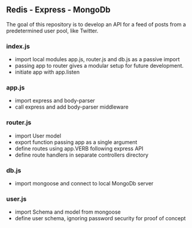 ## Redis - Express - MongoDb

The goal of this repository is to develop an API for a feed of posts from a predetermined user pool, like Twitter.

### index.js
- import local modules app.js, router.js and db.js as a passive import
- passing app to router gives a modular setup for future development.
- initiate app with app.listen

### app.js
- import express and body-parser
- call express and add body-parser middleware

### router.js
- import User model
- export function passing app as a single argument
- define routes using app.VERB following express API
- define route handlers in separate controllers directory

### db.js
- import mongoose and connect to local MongoDb server

### user.js
- import Schema and model from mongoose
- define user schema, ignoring password security for proof of concept
